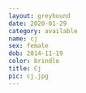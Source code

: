 ```yaml
---
layout: greyhound
date: 2020-01-29
category: available
name: cj
sex: female
dob: 2014-11-19
color: brindle
title: Cj
pic: cj.jpg
---
```


